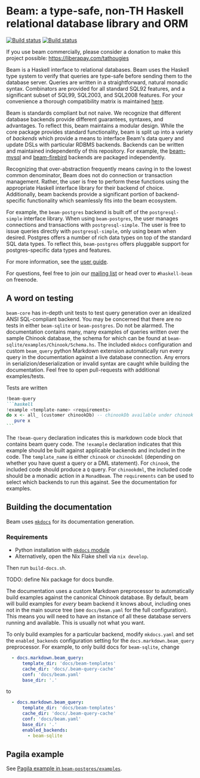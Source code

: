 # Beam: a type-safe, non-TH Haskell relational database library and ORM

[![Build status](https://github.com/haskell-beam/beam/workflows/Build/badge.svg)](https://github.com/haskell-beam/beam/workflows/Build/badge.svg)
[![Build status](https://github.com/haskell-beam/beam/actions/workflows/nix-flake.yaml/badge.svg)](https://github.com/haskell-beam/beam/actions/workflows/nix-flake.yaml)

If you use beam commercially, please consider a donation to make this project possible: https://liberapay.com/tathougies

Beam is a Haskell interface to relational databases. Beam uses the Haskell type
system to verify that queries are type-safe before sending them to the database
server. Queries are written in a straightforward, natural monadic syntax.
Combinators are provided for all standard SQL92 features, and a significant
subset of SQL99, SQL2003, and SQL2008 features. For your convenience a thorough
compatibility matrix is
maintained [here](https://haskell-beam.github.io/beam/about/compatibility/).

Beam is standards compliant but not naive. We recognize that different database
backends provide different guarantees, syntaxes, and advantages. To reflect
this, beam maintains a modular design. While the core package provides standard
functionality, beam is split up into a variety of *backends* which provide a
means to interface Beam's data query and update DSLs with particular RDBMS
backends. Backends can be written and maintained independently of this
repository. For example,
the [beam-mysql](https://github.com/tathougies/beam-mysql)
and [beam-firebird](https://github.com/gibranrosa/beam-firebird) backends are
packaged independently.

Recognizing that over-abstraction frequently means caving in to the
lowest common denominator, Beam does not do connection or transaction
management. Rather, the user is free to perform these functions using the
appropriate Haskell interface library for their backend of choice. Additionally,
beam backends provide a significant portion of backend-specific functionality
which seamlessly fits into the beam ecosystem.

For example, the `beam-postgres` backend is built off of the `postgresql-simple`
interface library. When using `beam-postgres`, the user manages connections and
transactions with `postgresql-simple`. The user is free to issue queries
directly with `postgresql-simple`, only using beam when desired. Postgres offers
a number of rich data types on top of the standard SQL data types. To reflect
this, `beam-postgres` offers pluggable support for postgres-specific data types
and features.

For more information, see the [user guide](https://haskell-beam.github.io/beam).

For questions, feel free to join
our [mailing list](https://groups.google.com/forum/#!forum/beam-discussion) or
head over to `#haskell-beam` on freenode.

## A word on testing

`beam-core` has in-depth unit tests to test query generation over an idealized
ANSI SQL-compliant backend. You may be concerned that there are no tests in
either `beam-sqlite` or `beam-postgres`. Do not be alarmed. The documentation
contains many, many examples of queries written over the sample Chinook
database, the schema for which can be found at
`beam-sqlite/examples/Chinook/Schema.hs`. The included `mkdocs` configuration
and custom `beam_query` python Markdown extension automatically run every query
in the documentation against a live database connection. Any errors in
serializion/deserialization or invalid syntax are caught while building the
documentation. Feel free to open pull-requests with additional examples/tests.

Tests are written

~~~markdown
!beam-query
```haskell
!example <template-name> <requirements>
do x <- all_ (customer chinookDb) -- chinookDb available under chinook and chinookdml examples
   pure x
```
~~~

The `!beam-query` declaration indicates this is markdown code block that
contains beam query code. The `!example` declaration indicates that this example
should be built against applicable backends and included in the code. The
`template_name` is either `chinook` or `chinookdml` (depending on whether you
have quest a query or a DML statement). For `chinook`, the included code should
produce a `Q` query. For `chinookdml`, the included code should be a monadic
action in a `MonadBeam`. The `requirements` can be used to select which backends
to run this against. See the documentation for examples.

## Building the documentation

Beam uses [`mkdocs`](https://www.mkdocs.org/) for its documentation generation.

### Requirements
* Python installation with [`mkdocs` module](https://pypi.org/project/mkdocs/)
* Alternatively, open the Nix Flake shell via `nix develop`.

Then run `build-docs.sh`.

TODO: define Nix package for docs bundle.

The documentation uses a custom Markdown preprocessor to automatically build
examples against the canonical Chinook database. By default, beam will build
examples for *every* beam backend it knows about, including ones not in the main
source tree (see `docs/beam.yaml` for the full configuration). This means you
will need to have an instance of all these database servers running and
available. This is usually not what you want.

To only build examples for a particular backend, modify `mkdocs.yaml` and set
the `enabled_backends` configuration setting for the `docs.markdown.beam_query`
preprocessor. For example, to only build docs for `beam-sqlite`, change

```yaml
  - docs.markdown.beam_query:
      template_dir: 'docs/beam-templates'
      cache_dir: 'docs/.beam-query-cache'
      conf: 'docs/beam.yaml'
      base_dir: '.'
```

to

```yaml
  - docs.markdown.beam_query:
      template_dir: 'docs/beam-templates'
      cache_dir: 'docs/.beam-query-cache'
      conf: 'docs/beam.yaml'
      base_dir: '.'
      enabled_backends:
        - beam-sqlite
```

## Pagila example

See [Pagila example in `beam-postgres/examples`](beam-postgres/examples/).
